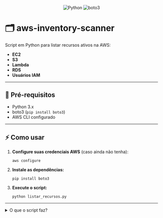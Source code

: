 

<div align="center">
  <img src="https://img.shields.io/badge/Python-3.x-blue?logo=python" alt="Python">
  <img src="https://img.shields.io/badge/boto3-AWS-green?logo=amazon-aws" alt="boto3">
</div>

# 🗂️ aws-inventory-scanner

Script em Python para listar recursos ativos na AWS:

<ul>
  <li><strong>EC2</strong></li>
  <li><strong>S3</strong></li>
  <li><strong>Lambda</strong></li>
  <li><strong>RDS</strong></li>
  <li><strong>Usuários IAM</strong></li>
</ul>

---

## 🚀 Pré-requisitos

- Python 3.x
- boto3 (`pip install boto3`)
- AWS CLI configurado

---

## ⚡ Como usar

<ol>
  <li>
    <strong>Configure suas credenciais AWS</strong> (caso ainda não tenha):<br>
    <pre><code>aws configure</code></pre>
  </li>
  <li>
    <strong>Instale as dependências:</strong><br>
    <pre><code>pip install boto3</code></pre>
  </li>
  <li>
    <strong>Execute o script:</strong><br>
    <pre><code>python listar_recursos.py</code></pre>
  </li>
</ol>

---

<details>
<summary>O que o script faz?</summary>

O script irá listar recursos <strong>EC2</strong>, <strong>S3</strong>, <strong>Lambda</strong>, <strong>RDS</strong> e <strong>usuários IAM</strong> da sua conta AWS diretamente no terminal.

</details>

